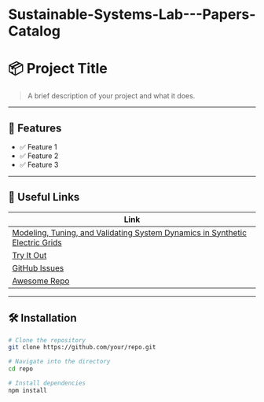 # Sustainable-Systems-Lab---Papers-Catalog
# 📦 Project Title

> A brief description of your project and what it does.

---

## 🚀 Features

- ✅ Feature 1
- ✅ Feature 2
- ✅ Feature 3

---

## 🔗 Useful Links

| Link                                               |
|----------------------------------------------------|
| [Modeling, Tuning, and Validating System Dynamics in Synthetic Electric Grids](https://ieeexplore.ieee.org/document/8334287)             |
| [Try It Out](https://example.com/demo)            |
| [GitHub Issues](https://github.com/your/repo/issues) |
| [Awesome Repo](https://github.com/related/repo)   |

---

## 🛠️ Installation

```bash
# Clone the repository
git clone https://github.com/your/repo.git

# Navigate into the directory
cd repo

# Install dependencies
npm install
